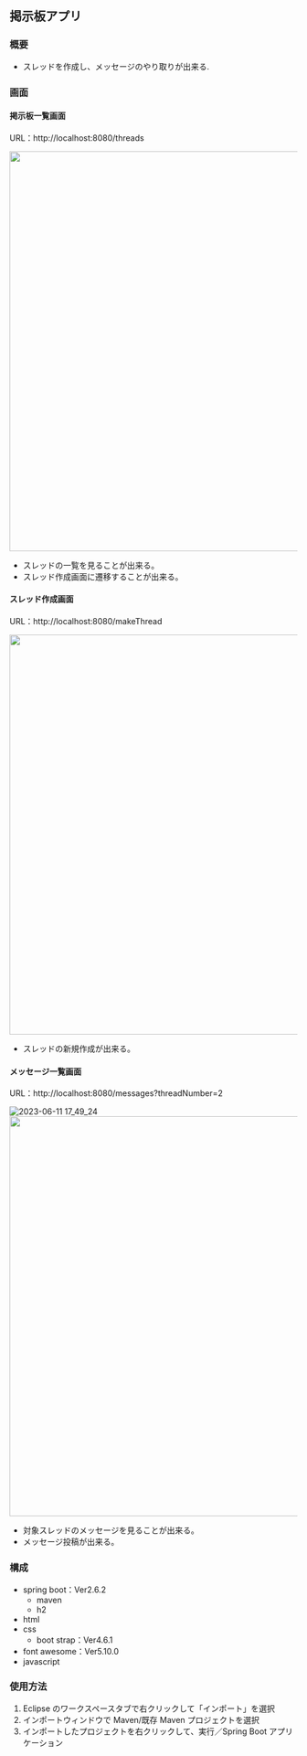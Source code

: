 ## 掲示板アプリ

### 概要

- スレッドを作成し、メッセージのやり取りが出来る.

### 画面

#### 掲示板一覧画面

URL：http://localhost:8080/threads

<img src="https://user-images.githubusercontent.com/76608722/169642710-de60f8f5-64d2-4a86-9842-b275864376f7.png" width="700px">

- スレッドの一覧を見ることが出来る。
- スレッド作成画面に遷移することが出来る。

#### スレッド作成画面

URL：http://localhost:8080/makeThread

<img src="https://user-images.githubusercontent.com/76608722/169642715-0576e392-97d9-4471-8c00-501a1a181408.png" width="700px">

- スレッドの新規作成が出来る。

#### メッセージ一覧画面

URL：http://localhost:8080/messages?threadNumber=2

![2023-06-11 17_49_24](https://github.com/mdaiaesvym/BulletinBoard/assets/76608722/2d330ed8-1b04-423d-84c5-d4837521ae58)
<img src="[https://user-images.githubusercontent.com/76608722/169642715-0576e392-97d9-4471-8c00-501a1a181408.png](https://github.com/mdaiaesvym/BulletinBoard/assets/76608722/2d330ed8-1b04-423d-84c5-d4837521ae58)" width="700px">

- 対象スレッドのメッセージを見ることが出来る。
- メッセージ投稿が出来る。

### 構成

- spring boot：Ver2.6.2
  - maven
  - h2
- html
- css
  - boot strap：Ver4.6.1
- font awesome：Ver5.10.0
- javascript

### 使用方法

1. Eclipse のワークスペースタブで右クリックして「インポート」を選択
2. インポートウィンドウで Maven/既存 Maven プロジェクトを選択
3. インポートしたプロジェクトを右クリックして、実行／Spring Boot アプリケーション
